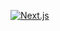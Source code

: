 [![Next.js](https://img.shields.io/github/package-json/dependency-version/tahmarrrr23/boilerplate-nextjs/next?style=for-the-badge&logo=nextdotjs&labelColor=black&color=black)](https://nextjs.org/)
